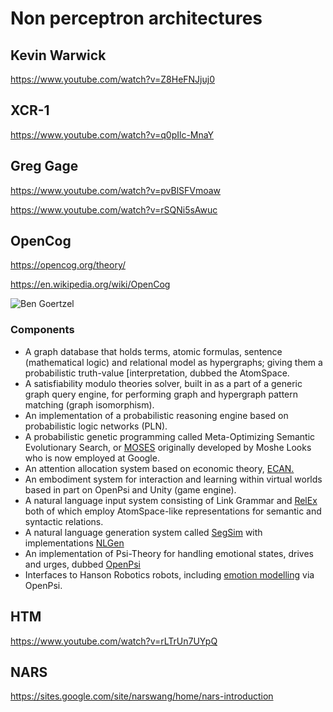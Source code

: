 # Non perceptron architectures


## Kevin Warwick

https://www.youtube.com/watch?v=Z8HeFNJjuj0

## XCR-1

https://www.youtube.com/watch?v=q0pIlc-MnaY

## Greg Gage
https://www.youtube.com/watch?v=pvBlSFVmoaw

https://www.youtube.com/watch?v=rSQNi5sAwuc


## OpenCog
https://opencog.org/theory/

https://en.wikipedia.org/wiki/OpenCog

![Ben Goertzel](https://opencog.org/wp-content/uploads/2017/10/northlandrobot_cut.jpg)


### Components

* A graph database that holds terms, atomic formulas, sentence (mathematical logic) and relational model as hypergraphs; giving them a probabilistic truth-value [interpretation, dubbed the AtomSpace.
* A satisfiability modulo theories solver, built in as a part of a generic graph query engine, for performing graph and hypergraph pattern matching (graph isomorphism).
* An implementation of a probabilistic reasoning engine based on probabilistic logic networks (PLN).
* A probabilistic genetic programming called Meta-Optimizing Semantic Evolutionary Search, or [MOSES](http://wiki.opencog.org/w/MOSES) originally developed by Moshe Looks who is now employed at Google.
* An attention allocation system based on economic theory, [ECAN.](http://wiki.opencog.org/w/ECAN)
* An embodiment system for interaction and learning within virtual worlds based in part on OpenPsi and Unity (game engine).
* A natural language input system consisting of Link Grammar and [RelEx](http://opencog.org/wiki/RelEx) both of which employ AtomSpace-like representations for semantic and syntactic relations.
* A natural language generation system called [SegSim](http://opencog.org/wiki/SegSim) with implementations [NLGen](https://launchpad.net/nlgen)
* An implementation of Psi-Theory for handling emotional states, drives and urges, dubbed [OpenPsi](http://opencog.org/wiki/OpenPsi)
* Interfaces to Hanson Robotics robots, including [emotion modelling](http://wiki.hansonrobotics.com/w/Emotion_modeling) via OpenPsi.

## HTM

https://www.youtube.com/watch?v=rLTrUn7UYpQ

## NARS

https://sites.google.com/site/narswang/home/nars-introduction

